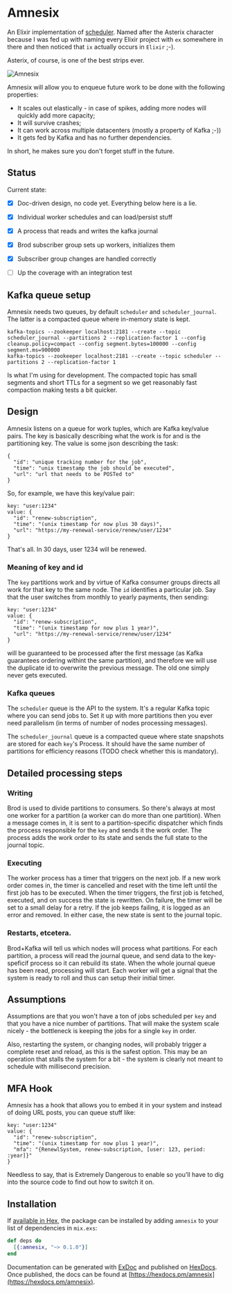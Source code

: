 # Amnesix

An Elixir implementation of [scheduler](http://github.com/PagerDuty/scheduler). Named
after the Asterix character because I was fed up with naming every Elixir project
with `ex` somewhere in there and then noticed that `ix` actually occurs in `Elixir` ;-).

Asterix, of course, is one of the best strips ever.

![Amnesix](http://www.asterix.com/asterix-de-a-a-z/les-personnages/perso/g53b.gif)

Amnesix will allow you to enqueue future work to be done with the following
properties:

* It scales out elastically - in case of spikes, adding more nodes will quickly
add more capacity;
* It will survive crashes;
* It can work across multiple datacenters (mostly a property of Kafka ;-))
* It gets fed by Kafka and has no further dependencies.

In short, he makes sure you don't forget stuff in the future.

## Status

Current state:

- [x] Doc-driven design, no code yet. Everything below here is a lie.
- [x] Individual worker schedules and can load/persist stuff
- [x] A process that reads and writes the kafka journal
- [x] Brod subscriber group sets up workers, initializes them
- [x] Subscriber group changes are handled correctly
- [ ] Up the coverage with an integration test


## Kafka queue setup

Amnesix needs two queues, by default `scheduler` and `scheduler_journal`. The
latter is a compacted queue where in-memory state is kept.

    kafka-topics --zookeeper localhost:2181 --create --topic scheduler_journal --partitions 2 --replication-factor 1 --config cleanup.policy=compact --config segment.bytes=100000 --config segment.ms=900000
    kafka-topics --zookeeper localhost:2181 --create --topic scheduler --partitions 2 --replication-factor 1

Is what I'm using for development. The compacted topic has small segments and short TTLs
for a segment so we get reasonably fast compaction making tests a bit quicker.

## Design

Amnesix listens on a queue for work tuples, which are Kafka key/value pairs. The key is
basically describing what the work is for and is the partitioning key. The value is some
json describing the task:

    {
      "id": "unique tracking number for the job",
      "time": "unix timestamp the job should be executed",
      "url": "url that needs to be POSTed to"
    }

So, for example, we have this key/value pair:

    key: "user:1234"
    value: {
      "id": "renew-subscription",
      "time": "(unix timestamp for now plus 30 days)",
      "url": "https://my-renewal-service/renew/user/1234"
    }

That's all. In 30 days, user 1234 will be renewed.

### Meaning of key and id

The `key` partitions work and by virtue of Kafka consumer groups directs all work for
that key to the same node. The `id` identifies a particular job. Say that the user
switches from monthly to yearly payments, then sending:

    key: "user:1234"
    value: {
      "id": "renew-subscription",
      "time": "(unix timestamp for now plus 1 year)",
      "url": "https://my-renewal-service/renew/user/1234"
    }

will be guaranteed to be processed after the first message (as Kafka guarantees
ordering withint the same partition), and therefore we will use the duplicate
id to overwrite the previous message. The old one simply never gets executed.

### Kafka queues

The `scheduler` queue is the API to the system. It's a regular Kafka topic
where you can send jobs to. Set it up with more partitions then you ever
need parallelism (in terms of number of nodes processing messages).

The `scheduler_journal` queue is a compacted queue where state snapshots
are stored for each `key`'s Process. It should have the same number of
partitions for efficiency reasons (TODO check whether this is mandatory).

## Detailed processing steps

### Writing

Brod is used to divide partitions to consumers. So there's always at most
one worker for a partition (a worker can do more than one partition). When
a message comes in, it is sent to a partition-specific dispatcher which
finds the process responsible for the `key` and sends it the work order. The
process adds the work order to its state and sends the full state to the
journal topic.

### Executing

The worker process has a timer that triggers on the next job. If a new work
order comes in, the timer is cancelled and reset with the time left until
the first job has to be executed. When the timer triggers, the first job
is fetched, executed, and on success the state is rewritten. On failure,
the timer will be set to a small delay for a retry. If the job keeps failing,
it is logged as an error and removed. In either case, the new state is sent
to the journal topic.

### Restarts, etcetera.

Brod+Kafka will tell us which nodes will process what partitions. For
each partition, a process will read the journal queue, and send data to the
key-speficif process so it can rebuild its state. When the whole journal
queue has been read, processing will start. Each worker will get a signal
that the system is ready to roll and thus can setup their initial timer.

## Assumptions

Assumptions are that you won't have a ton of jobs scheduled per `key` and
that you have a nice number of partitions. That will make the system scale
nicely - the bottleneck is keeping the jobs for a single `key` in order.

Also, restarting the system, or changing nodes, will probably trigger a
complete reset and reload, as this is the safest option. This may be an
operation that stalls the system for a bit - the system is clearly not
meant to schedule with millisecond precision.

## MFA Hook

Amnesix has a hook that allows you to embed it in your system and instead
of doing URL posts, you can queue stuff like:

    key: "user:1234"
    value: {
      "id": "renew-subscription",
      "time": "(unix timestamp for now plus 1 year)",
      "mfa": "{RenewlSystem, renew-subscription, [user: 123, period: :year]}"
    }

Needless to say, that is Extremely Dangerous to enable so you'll have to dig
into the source code to find out how to switch it on.

## Installation

If [available in Hex](https://hex.pm/docs/publish), the package can be installed
by adding `amnesix` to your list of dependencies in `mix.exs`:

```elixir
def deps do
  [{:amnesix, "~> 0.1.0"}]
end
```

Documentation can be generated with [ExDoc](https://github.com/elixir-lang/ex_doc)
and published on [HexDocs](https://hexdocs.pm). Once published, the docs can
be found at [https://hexdocs.pm/amnesix](https://hexdocs.pm/amnesix).
